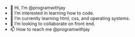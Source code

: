 - 👋 Hi, I’m @programwithjay
- 👀 I’m interested in learning how to code. 
- 🌱 I’m currently learning html, css, and operating systems.
- 💞️ I’m looking to collaborate on front end.
- 📫 How to reach me @programwithjay 


